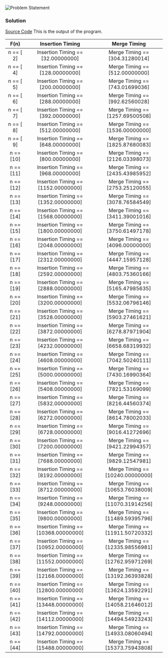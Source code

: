 ![Problem Statement](https://github.com/cpp-rakesh/Algorithms/blob/master/Chapter_1_The_Role_Of_Algorithms_In_Computing/1.2_Algorithms_As_A_Technology/Exercises/1.2-2/repo/problem.png)

### Solution
[Source Code](https://github.com/cpp-rakesh/Algorithms/blob/master/Chapter_1_The_Role_Of_Algorithms_In_Computing/1.2_Algorithms_As_A_Technology/Exercises/1.2-2/repo/1.2-2.cpp)
This is the output of the program.

|  F(n)         |        Insertion Timing                 |        Merge Timing               |
|:-------------:|:---------------------------------------:|:---------------------------------:|
| n == [ 2]     |   Insertion Timing == [32.00000000]     |  Merge Timing == [304.31280014]   |
| n == [ 4]     |   Insertion Timing == [128.00000000]    |  Merge Timing == [512.00000000]	  |
| n == [ 5]     |   Insertion Timing == [200.00000000]    |  Merge Timing == [743.01699036]	  |
| n == [ 6]     |   Insertion Timing == [288.00000000]    |  Merge Timing == [992.62560028]	  |
| n == [ 7]     |   Insertion Timing == [392.00000000]    |  Merge Timing == [1257.69500508]  |
| n == [ 8]     |   Insertion Timing == [512.00000000]    |  Merge Timing == [1536.00000000]  |
| n == [ 9]     |   Insertion Timing == [648.00000000]    |  Merge Timing == [1825.87680083]  |
| n == [10]     |   Insertion Timing == [800.00000000]    |  Merge Timing == [2126.03398073]  |
| n == [11]     |   Insertion Timing == [968.00000000]    |  Merge Timing == [2435.43985952]  |
| n == [12]     |   Insertion Timing == [1152.00000000]   |  Merge Timing == [2753.25120055]  |
| n == [13]     |   Insertion Timing == [1352.00000000]   |  Merge Timing == [3078.76584549]  |
| n == [14]     |   Insertion Timing == [1568.00000000]   |  Merge Timing == [3411.39001016]  |
| n == [15]     |   Insertion Timing == [1800.00000000]   |  Merge Timing == [3750.61497178]  |
| n == [16]     |   Insertion Timing == [2048.00000000]   |  Merge Timing == [4096.00000000]  |
| n == [17]     |   Insertion Timing == [2312.00000000]   |  Merge Timing == [4447.15957128]  |
| n == [18]     |   Insertion Timing == [2592.00000000]   |  Merge Timing == [4803.75360166]  |
| n == [19]     |   Insertion Timing == [2888.00000000]   |  Merge Timing == [5165.47985635]  |
| n == [20]     |   Insertion Timing == [3200.00000000]   |  Merge Timing == [5532.06796146]  |
| n == [21]     |   Insertion Timing == [3528.00000000]   |  Merge Timing == [5903.27461621]  |
| n == [22]     |   Insertion Timing == [3872.00000000]   |  Merge Timing == [6278.87971904]  |
| n == [23]     |   Insertion Timing == [4232.00000000]   |  Merge Timing == [6658.68319932]  |
| n == [24]     |   Insertion Timing == [4608.00000000]   |  Merge Timing == [7042.50240111]  |
| n == [25]     |   Insertion Timing == [5000.00000000]   |  Merge Timing == [7430.16990364]  |
| n == [26]     |   Insertion Timing == [5408.00000000]   |  Merge Timing == [7821.53169099]  |
| n == [27]     |   Insertion Timing == [5832.00000000]   |  Merge Timing == [8216.44560374]  |
| n == [28]     |   Insertion Timing == [6272.00000000]   |  Merge Timing == [8614.78002033]  |
| n == [29]     |   Insertion Timing == [6728.00000000]   |  Merge Timing == [9016.41272696]  |
| n == [30]     |   Insertion Timing == [7200.00000000]   |  Merge Timing == [9421.22994357]  |
| n == [31]     |   Insertion Timing == [7688.00000000]   |  Merge Timing == [9829.12547981]  |
| n == [32]     |   Insertion Timing == [8192.00000000]   |  Merge Timing == [10240.00000000] |
| n == [33]     |   Insertion Timing == [8712.00000000]   |  Merge Timing == [10653.76038009] |
| n == [34]     |   Insertion Timing == [9248.00000000]   |  Merge Timing == [11070.31914256] |
| n == [35]     |   Insertion Timing == [9800.00000000]   |  Merge Timing == [11489.59395796] |
| n == [36]     |   Insertion Timing == [10368.00000000]  |  Merge Timing == [11911.50720332] |
| n == [37]     |   Insertion Timing == [10952.00000000]  |  Merge Timing == [12335.98556981] |
| n == [38]     |   Insertion Timing == [11552.00000000]  |  Merge Timing == [12762.95971269] |
| n == [39]     |   Insertion Timing == [12168.00000000]  |  Merge Timing == [13192.36393828] |
| n == [40]     |   Insertion Timing == [12800.00000000]  |  Merge Timing == [13624.13592291] |
| n == [41]     |   Insertion Timing == [13448.00000000]  |  Merge Timing == [14058.21646012] |
| n == [42]     |   Insertion Timing == [14112.00000000]  |  Merge Timing == [14494.54923243] |
| n == [43]     |   Insertion Timing == [14792.00000000]  |  Merge Timing == [14933.08060494] |
| n == [44]     |   Insertion Timing == [15488.00000000]  |  Merge Timing == [15373.75943808] |


